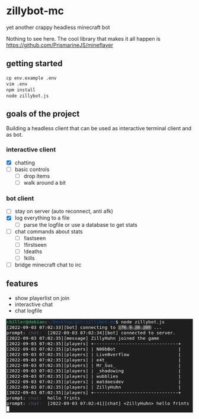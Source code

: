 # zillybot-mc

yet another crappy headless minecraft bot

Nothing to see here. The cool library that makes it all happen is https://github.com/PrismarineJS/mineflayer



## getting started

    cp env.example .env
    vim .env
    npm install
    node zillybot.js


## goals of the project

Building a headless client that can be used as interactive terminal client and as bot.

### interactive client

- [x] chatting
- [ ] basic controls
    + [ ] drop items
    + [ ] walk around a bit

### bot client

- [ ] stay on server (auto reconnect, anti afk)
- [x] log everything to a file
    + [ ] parse the logfile or use a database to get stats
- [ ] chat commands about stats
    + [ ] !lastseen
    + [ ] !firstseen
    + [ ] !deaths
    + [ ] !kills
- [ ] bridge minecraft chat to irc

## features

- show playerlist on join
- interactive chat
- chat logfile

![chat](img/chat.png)
